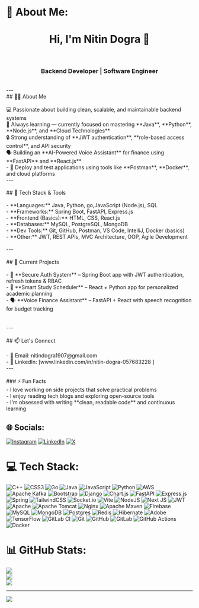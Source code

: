 # 💫 About Me:
<h1 align="center">Hi, I'm  Nitin Dogra 👋</h1><br><h3 align="center">Backend Developer  | Software Engineer</h3><br>---<br>## 👨‍💻 About Me<br><br>💻 Passionate about building clean, scalable, and maintainable backend systems  <br>🧠 Always learning — currently focused on mastering **Java**, **Python**, **Node.js**, and **Cloud Technologies**  <br>🔒 Strong understanding of **JWT authentication**, **role-based access control**, and API security  <br>🗣️ Building an **AI-Powered Voice Assistant** for finance using **FastAPI** and **React.js**  <br>- 🚀 Deploy and test applications using tools like **Postman**, **Docker**, and cloud platforms<br>---<br><br>## 🚀 Tech Stack & Tools<br><br>- **Languages:** Java, Python, go,JavaScript (Node.js), SQL  <br>- **Frameworks:** Spring Boot, FastAPI, Express.js  <br>- **Frontend (Basics):** HTML, CSS, React.js  <br>- **Databases:** MySQL, PostgreSQL, MongoDB  <br>- **Dev Tools:** Git, GitHub, Postman, VS Code, IntelliJ, Docker (basics)  <br>- **Other:** JWT, REST APIs, MVC Architecture, OOP, Agile Development  <br><br>---<br><br>## 📌 Current Projects<br><br>- 🔐 **Secure Auth System** – Spring Boot app with JWT authentication, refresh tokens & RBAC  <br>- 🧠 **Smart Study Scheduler** – React + Python app for personalized academic planning  <br>- 🗣️ **Voice Finance Assistant** – FastAPI + React with speech recognition for budget tracking  <br><br><br>---<br><br>## 📫 Let's Connect<br><br>- 📧 Email:  nitindogra1907@gmail.com <br>- 💼 LinkedIn: [www.linkedin.com/in/nitin-dogra-057683228 ]  <br>---<br><br>### ⚡ Fun Facts<br>- I love working on side projects that solve practical problems<br>- I enjoy reading tech blogs and exploring open-source tools<br>- I'm obsessed with writing **clean, readable code** and continuous learning


## 🌐 Socials:
[![Instagram](https://img.shields.io/badge/Instagram-%23E4405F.svg?logo=Instagram&logoColor=white)](https://instagram.com/nitindogra_03) [![LinkedIn](https://img.shields.io/badge/LinkedIn-%230077B5.svg?logo=linkedin&logoColor=white)](https://linkedin.com/in/www.linkedin.com/in/nitin-dogra-057683228) [![X](https://img.shields.io/badge/X-black.svg?logo=X&logoColor=white)](https://x.com/NITINDOGRA2003) 

# 💻 Tech Stack:
![C++](https://img.shields.io/badge/c++-%2300599C.svg?style=for-the-badge&logo=c%2B%2B&logoColor=white) ![CSS3](https://img.shields.io/badge/css3-%231572B6.svg?style=for-the-badge&logo=css3&logoColor=white) ![Go](https://img.shields.io/badge/go-%2300ADD8.svg?style=for-the-badge&logo=go&logoColor=white) ![Java](https://img.shields.io/badge/java-%23ED8B00.svg?style=for-the-badge&logo=openjdk&logoColor=white) ![JavaScript](https://img.shields.io/badge/javascript-%23323330.svg?style=for-the-badge&logo=javascript&logoColor=%23F7DF1E) ![Python](https://img.shields.io/badge/python-3670A0?style=for-the-badge&logo=python&logoColor=ffdd54) ![AWS](https://img.shields.io/badge/AWS-%23FF9900.svg?style=for-the-badge&logo=amazon-aws&logoColor=white) ![Apache Kafka](https://img.shields.io/badge/Apache%20Kafka-000?style=for-the-badge&logo=apachekafka) ![Bootstrap](https://img.shields.io/badge/bootstrap-%238511FA.svg?style=for-the-badge&logo=bootstrap&logoColor=white) ![Django](https://img.shields.io/badge/django-%23092E20.svg?style=for-the-badge&logo=django&logoColor=white) ![Chart.js](https://img.shields.io/badge/chart.js-F5788D.svg?style=for-the-badge&logo=chart.js&logoColor=white) ![FastAPI](https://img.shields.io/badge/FastAPI-005571?style=for-the-badge&logo=fastapi) ![Express.js](https://img.shields.io/badge/express.js-%23404d59.svg?style=for-the-badge&logo=express&logoColor=%2361DAFB) ![Spring](https://img.shields.io/badge/spring-%236DB33F.svg?style=for-the-badge&logo=spring&logoColor=white) ![TailwindCSS](https://img.shields.io/badge/tailwindcss-%2338B2AC.svg?style=for-the-badge&logo=tailwind-css&logoColor=white) ![Socket.io](https://img.shields.io/badge/Socket.io-black?style=for-the-badge&logo=socket.io&badgeColor=010101) ![Vite](https://img.shields.io/badge/vite-%23646CFF.svg?style=for-the-badge&logo=vite&logoColor=white) ![NodeJS](https://img.shields.io/badge/node.js-6DA55F?style=for-the-badge&logo=node.js&logoColor=white) ![Next JS](https://img.shields.io/badge/Next-black?style=for-the-badge&logo=next.js&logoColor=white) ![JWT](https://img.shields.io/badge/JWT-black?style=for-the-badge&logo=JSON%20web%20tokens) ![Apache](https://img.shields.io/badge/apache-%23D42029.svg?style=for-the-badge&logo=apache&logoColor=white) ![Apache Tomcat](https://img.shields.io/badge/apache%20tomcat-%23F8DC75.svg?style=for-the-badge&logo=apache-tomcat&logoColor=black) ![Nginx](https://img.shields.io/badge/nginx-%23009639.svg?style=for-the-badge&logo=nginx&logoColor=white) ![Apache Maven](https://img.shields.io/badge/Apache%20Maven-C71A36?style=for-the-badge&logo=Apache%20Maven&logoColor=white) ![Firebase](https://img.shields.io/badge/firebase-a08021?style=for-the-badge&logo=firebase&logoColor=ffcd34) ![MySQL](https://img.shields.io/badge/mysql-4479A1.svg?style=for-the-badge&logo=mysql&logoColor=white) ![MongoDB](https://img.shields.io/badge/MongoDB-%234ea94b.svg?style=for-the-badge&logo=mongodb&logoColor=white) ![Postgres](https://img.shields.io/badge/postgres-%23316192.svg?style=for-the-badge&logo=postgresql&logoColor=white) ![Redis](https://img.shields.io/badge/redis-%23DD0031.svg?style=for-the-badge&logo=redis&logoColor=white) ![Hibernate](https://img.shields.io/badge/Hibernate-59666C?style=for-the-badge&logo=Hibernate&logoColor=white) ![Adobe](https://img.shields.io/badge/adobe-%23FF0000.svg?style=for-the-badge&logo=adobe&logoColor=white) ![TensorFlow](https://img.shields.io/badge/TensorFlow-%23FF6F00.svg?style=for-the-badge&logo=TensorFlow&logoColor=white) ![GitLab CI](https://img.shields.io/badge/gitlab%20CI-%23181717.svg?style=for-the-badge&logo=gitlab&logoColor=white) ![Git](https://img.shields.io/badge/git-%23F05033.svg?style=for-the-badge&logo=git&logoColor=white) ![GitHub](https://img.shields.io/badge/github-%23121011.svg?style=for-the-badge&logo=github&logoColor=white) ![GitLab](https://img.shields.io/badge/gitlab-%23181717.svg?style=for-the-badge&logo=gitlab&logoColor=white) ![GitHub Actions](https://img.shields.io/badge/github%20actions-%232671E5.svg?style=for-the-badge&logo=githubactions&logoColor=white) ![Docker](https://img.shields.io/badge/docker-%230db7ed.svg?style=for-the-badge&logo=docker&logoColor=white)
# 📊 GitHub Stats:
![](https://github-readme-stats.vercel.app/api?username=NITIN1907&theme=vision-friendly-dark&hide_border=false&include_all_commits=false&count_private=false)<br/>
![](https://nirzak-streak-stats.vercel.app/?user=NITIN1907&theme=vision-friendly-dark&hide_border=false)<br/>
![](https://github-readme-stats.vercel.app/api/top-langs/?username=NITIN1907&theme=vision-friendly-dark&hide_border=false&include_all_commits=false&count_private=false&layout=compact)

---
[![](https://visitcount.itsvg.in/api?id=NITIN1907&icon=0&color=0)](https://visitcount.itsvg.in)

<!-- Proudly created with GPRM ( https://gprm.itsvg.in ) -->
